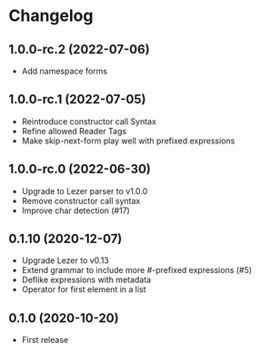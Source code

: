 # Changelog

## 1.0.0-rc.2 (2022-07-06)
* Add namespace forms

## 1.0.0-rc.1 (2022-07-05)
* Reintroduce constructor call Syntax
* Refine allowed Reader Tags
* Make skip-next-form play well with prefixed expressions

## 1.0.0-rc.0 (2022-06-30)
* Upgrade to Lezer parser to v1.0.0
* Remove constructor call syntax
* Improve char detection (#17)

## 0.1.10 (2020-12-07)
* Upgrade Lezer to v0.13
* Extend grammar to include more #-prefixed expressions (#5)
* Deflike expressions with metadata
* Operator for first element in a list

## 0.1.0 (2020-10-20)
* First release
